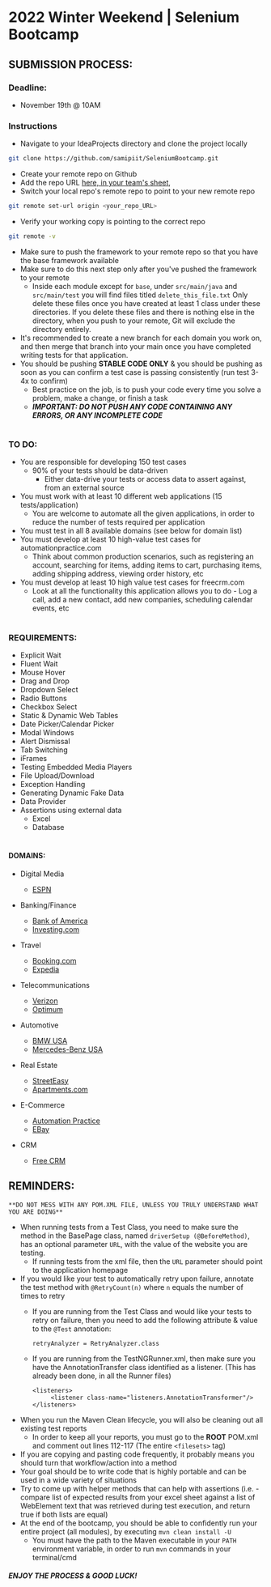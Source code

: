 # 2022 Winter Weekend | Selenium Bootcamp


## SUBMISSION PROCESS:

### Deadline: 
* November 19th @ 10AM

### Instructions 
* Navigate to your IdeaProjects directory and clone the project locally
```sh
git clone https://github.com/samipiit/SeleniumBootcamp.git
```
* Create your remote repo on Github
* Add the repo URL [here, in your team's sheet](https://docs.google.com/spreadsheets/d/1HXl8awdlQeSRnOlO1LgE3nx4PM5MavDMfDBiJiTTHek/edit?usp=sharing),
* Switch your local repo's remote repo to point to your new remote repo
```sh
git remote set-url origin <your_repo_URL>
```
* Verify your working copy is pointing to the correct repo
```sh
git remote -v
```
* Make sure to push the framework to your remote repo so that you have the base framework available
* Make sure to do this next step only after you've pushed the framework to your remote
    * Inside each module except for `base`, under `src/main/java` and `src/main/test` you will find files titled 
    `delete_this_file.txt` Only delete these files once you have created at least 1 class under these directories. 
    If you delete these files and there is nothing else in the directory, when you push to your remote, Git will exclude 
    the directory entirely. 
* It's recommended to create a new branch for each domain you work on, and then merge that branch into your main once
    you have completed writing tests for that application.
* You should be pushing **STABLE CODE ONLY** & you should be pushing as soon as you can confirm a test case is passing 
consistently (run test 3-4x to confirm)
  - Best practice on the job, is to push your code every time you solve a problem, make a change, or finish a task
  - ***IMPORTANT: DO NOT PUSH ANY CODE CONTAINING ANY ERRORS, OR ANY INCOMPLETE CODE***
#
### TO DO:
* You are responsible for developing 150 test cases
  * 90% of your tests should be data-driven
    * Either data-drive your tests or access data to assert against, from an external source 
* You must work with at least 10 different web applications (15 tests/application)
  * You are welcome to automate all the given applications, in order to reduce the number of tests required per 
  application
* You must test in all 8 available domains (see below for domain list)
* You must develop at least 10 high-value test cases for automationpractice.com
    * Think about common production scenarios, such as registering an account, searching for items,
    adding items to cart, purchasing items, adding shipping address, viewing order history, etc
* You must develop at least 10 high value test cases for freecrm.com
    * Look at all the functionality this application allows you to do - Log a call, add a new contact, add new companies, 
    scheduling calendar events, etc  
#
### REQUIREMENTS:
- Explicit Wait
- Fluent Wait
- Mouse Hover
- Drag and Drop
- Dropdown Select
- Radio Buttons
- Checkbox Select
- Static & Dynamic Web Tables
- Date Picker/Calendar Picker
- Modal Windows
- Alert Dismissal
- Tab Switching
- iFrames
- Testing Embedded Media Players
- File Upload/Download
- Exception Handling
- Generating Dynamic Fake Data
- Data Provider
- Assertions using external data
  - Excel
  - Database
#
#### DOMAINS:
- Digital Media
  - [ESPN](https://www.espn.com/)

- Banking/Finance
  - [Bank of America](https://www.bankofamerica.com/)
  - [Investing.com](https://www.investing.com/)

- Travel
  - [Booking.com](https://www.booking.com/)
  - [Expedia](https://www.expedia.com/)

- Telecommunications
  - [Verizon](https://www.verizon.com/)
  - [Optimum](https://www.optimum.com/)

- Automotive
  - [BMW USA](https://www.bmwusa.com/)
  - [Mercedes-Benz USA](https://www.mbusa.com/)

- Real Estate
  - [StreetEasy](https://www.streeteasy.com/)
  - [Apartments.com](https://www.apartments.com/)

- E-Commerce
  - [Automation Practice](http://automationpractice.com/)
  - [EBay](https://www.ebay.com/)

- CRM
  - [Free CRM](https://freecrm.com/)

## REMINDERS:
`**DO NOT MESS WITH ANY POM.XML FILE, UNLESS YOU TRULY UNDERSTAND WHAT YOU ARE DOING**`
- When running tests from a Test Class, you need to make sure the method in the BasePage class, 
named `driverSetup (@BeforeMethod)`, has an optional parameter `URL`, with the value of the website you are testing. 
    - If running tests from the xml file, then the `URL` parameter should point to the application homepage
- If you would like your test to automatically retry upon failure, annotate the test method with `@RetryCount(n)` 
    where `n` equals the number of times to retry
    - If you are running from the Test Class and would like your tests to retry on failure, then you need to add the 
    following attribute & value to the `@Test` annotation: 
    
        `retryAnalyzer = RetryAnalyzer.class`
    
    - If you are running from the TestNGRunner.xml, then make sure you have the AnnotationTransfer class identified as 
    a listener. (This has already been done, in all the Runner files)
        
        ```
      <listeners>
             <listener class-name="listeners.AnnotationTransformer"/>
      </listeners>
      ```
- When you run the Maven Clean lifecycle, you will also be cleaning out all existing test reports
    - In order to keep all your reports, you must go to the **ROOT** POM.xml and comment out lines 112-117 
    (The entire `<filesets>` tag)
- If you are copying and pasting code frequently, it probably means you should turn that workflow/action into a method
- Your goal should be to write code that is highly portable and can be used in a wide variety of situations  
- Try to come up with helper methods that can help with assertions (i.e. - compare list of expected results from your 
    excel sheet against a list of WebElement text that was retrieved during test execution, and return true if both 
    lists are equal)
- At the end of the bootcamp, you should be able to confidently run your entire project (all modules), by executing `mvn clean install -U`
  - You must have the path to the Maven executable in your `PATH` environment variable, in order to run `mvn` commands in your terminal/cmd



#### ***ENJOY THE PROCESS & GOOD LUCK!***


